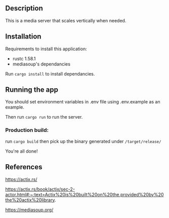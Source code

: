 ## Description

This is a media server that scales vertically when needed.

## Installation

Requirements to install this application:

- rustc 1.58.1
- mediasoup's dependancies

Run `cargo install` to install dependancies.

## Running the app

You should set environment variables in .env file using .env.example as an example.

Then run `cargo run` to run the server.

### Production build:

run `cargo build` then pick up the binary generated under `/target/release/`

You're all done!

## References

https://actix.rs/

https://actix.rs/book/actix/sec-2-actor.html#:~:text=Actix%20is%20built%20on%20the,provided%20by%20the%20actix%20library.

https://mediasoup.org/
